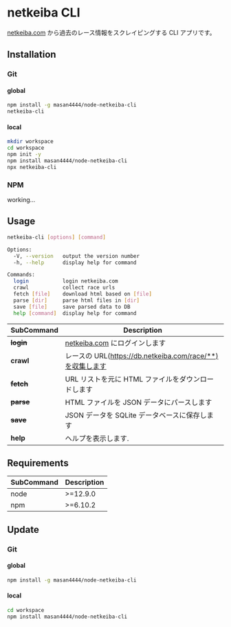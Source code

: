 # netkeiba CLI

[netkeiba.com](https://db.netkeiba.com) から過去のレース情報をスクレイピングする CLI アプリです。

## Installation

### Git

#### global

```bash
npm install -g masan4444/node-netkeiba-cli
netkeiba-cli
```

#### local

```bash
mkdir workspace
cd workspace
npm init -y
npm install masan4444/node-netkeiba-cli
npx netkeiba-cli
```

### NPM

working...

## Usage

```bash
netkeiba-cli [options] [command]

Options:
  -V, --version   output the version number
  -h, --help      display help for command

Commands:
  login           login netkeiba.com
  crawl           collect race urls
  fetch [file]    download html based on [file]
  parse [dir]     parse html files in [dir]
  save [file]     save parsed data to DB
  help [command]  display help for command
```

| SubCommand    | Description                                                                     |
| ------------- | ------------------------------------------------------------------------------- |
| **~~login~~** | [netkeiba.com](https://regist.netkeiba.com/account/?pid=login) にログインします |
| **crawl**     | レースの URL(https://db.netkeiba.com/race/**)を収集します                       |
| **~~fetch~~** | URL リストを元に HTML ファイルをダウンロードします                              |
| **~~parse~~** | HTML ファイルを JSON データにパースします                                       |
| **~~save~~**  | JSON データを SQLite データベースに保存します                                   |
| **help**      | ヘルプを表示します.                                                             |

## Requirements

| SubCommand | Description |
| ---------- | ----------- |
| node       | >=12.9.0    |
| npm        | >=6.10.2    |

## Update

### Git

#### global

```bash
npm install -g masan4444/node-netkeiba-cli
```

#### local

```bash
cd workspace
npm install masan4444/node-netkeiba-cli
```
